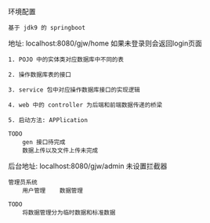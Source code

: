 环境配置

    基于 jdk9 的 springboot

地址: localhost:8080/gjw/home    如果未登录则会返回login页面

    1. POJO 中的实体类对应数据库中不同的表

    2. 操作数据库表的接口

    3. service 包中对应操作数据库接口的实现逻辑

    4. web 中的 controller 为后端和前端数据传递的桥梁

    5. 启动方法: APPlication

    TODO 
        gen 接口待完成
        数据上传以及文件上传未完成


后台地址: localhost:8080/gjw/admin  未设置拦截器

    管理员系统
        用户管理    数据管理

    TODO
        将数据管理分为临时数据和标准数据
